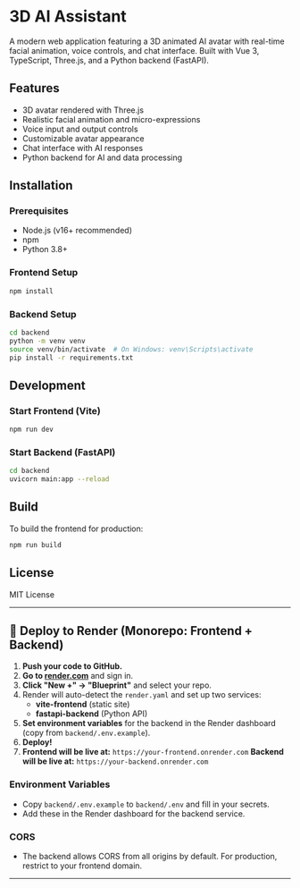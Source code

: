 # 3D AI Assistant

A modern web application featuring a 3D animated AI avatar with real-time facial animation, voice controls, and chat interface. Built with Vue 3, TypeScript, Three.js, and a Python backend (FastAPI).

## Features
- 3D avatar rendered with Three.js
- Realistic facial animation and micro-expressions
- Voice input and output controls
- Customizable avatar appearance
- Chat interface with AI responses
- Python backend for AI and data processing

## Installation

### Prerequisites
- Node.js (v16+ recommended)
- npm
- Python 3.8+

### Frontend Setup
```bash
npm install
```

### Backend Setup
```bash
cd backend
python -m venv venv
source venv/bin/activate  # On Windows: venv\Scripts\activate
pip install -r requirements.txt
```

## Development

### Start Frontend (Vite)
```bash
npm run dev
```

### Start Backend (FastAPI)
```bash
cd backend
uvicorn main:app --reload
```

## Build
To build the frontend for production:
```bash
npm run build
```


## License
MIT License

---

## 🚀 Deploy to Render (Monorepo: Frontend + Backend)

1. **Push your code to GitHub.**
2. **Go to [render.com](https://render.com/)** and sign in.
3. **Click "New +" → "Blueprint"** and select your repo.
4. Render will auto-detect the `render.yaml` and set up two services:
   - **vite-frontend** (static site)
   - **fastapi-backend** (Python API)
5. **Set environment variables** for the backend in the Render dashboard (copy from `backend/.env.example`).
6. **Deploy!**
7. **Frontend will be live at:** `https://your-frontend.onrender.com`
   **Backend will be live at:** `https://your-backend.onrender.com`

### Environment Variables
- Copy `backend/.env.example` to `backend/.env` and fill in your secrets.
- Add these in the Render dashboard for the backend service.

### CORS
- The backend allows CORS from all origins by default. For production, restrict to your frontend domain.

---
